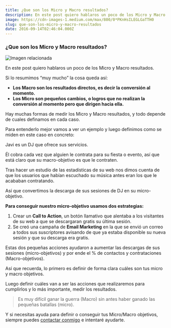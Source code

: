 ```yaml
---
title: ¿Que son los Micro y Macro resultados?
description: En este post quiero hablaros un poco de los Micro y Macro resultados.
image: https://cdn-images-1.medium.com/max/800/0*PKnHsILEGLGaTTH0
slug: que-son-los-micro-y-macro-resultados
date: 2016-09-14T02:46:04.000Z
---
```


### ¿Que son los Micro y Macro resultados?

![Imagen relacionada](https://cdn-images-1.medium.com/max/800/0*PKnHsILEGLGaTTH0)

En este post quiero hablaros un poco de los Micro y Macro resultados.

Si lo resumimos “muy mucho” la cosa queda así:

- **Los Macro son los resultados directos, es decir la conversión al momento.**
- **Los Micro son pequeños cambios, o logros que no realizan la conversión al momento pero que dirigen hacia ella.**

Hay muchas formas de medir los Micro y Macro resultados, y todo depende de cuales definamos en cada caso.

Para entenderlo mejor vamos a ver un ejemplo y luego definimos como se miden en este caso en concreto:

Javi es un DJ que ofrece sus servicios.

Él cobra cada vez que alguien le contrata para su fiesta o evento, así que está claro que su macro-objetivo es que le contraten.

Tras hacer un estudio de las estadísticas de su web nos dimos cuenta de que los usuarios que habían escuchado su música antes eran los que le acababan contratando.

Así que convertimos la descarga de sus sesiones de DJ en su micro-objetivo.

**Para conseguir nuestro micro-objetivo usamos dos estrategias:**

1. Crear un **Call to Action**, un botón llamativo que alentaba a los visitantes de su web a que se descargaran gratis su última sesión.
2. Se creó una campaña de **Email Marketing** en la que se envió un correo a todos sus suscriptores avisando de que ya estaba disponible su nueva sesión y que su descarga era gratis.

Estas dos pequeñas acciones ayudaron a aumentar las descargas de sus sesiones (micro-objetivos) y por ende el % de contactos y contrataciones (Macro-objetivos).

Así que recuerda, lo primero es definir de forma clara cuáles son tus micro y macro objetivos.

Luego definir cuáles van a ser las acciones que realizaremos para cumplirlos y lo más importante, medir los resultados.

> Es muy difícil ganar la guerra (Macro) sin antes haber ganado las pequeñas batallas (micro).

Y si necesitas ayuda para definir o conseguir tus Micro/Macro objetivos, siempre puedes [contactar conmigo](mailto:info@ajra.es) e intentaré ayudarte.
